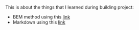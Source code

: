This is about the things that I learned during building project:

- BEM method using this [link](https://en.bem.info/methodology/quick-start)
- Markdown using this [link](https://www.markdownguide.org/cheat-sheet/)
